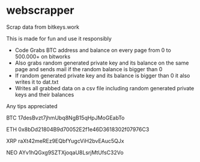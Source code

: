 # webscrapper
Scrap data from bitkeys.work

This is made for fun and use it responsibly

 -  Code Grabs BTC address and balance on every page from 0 to 500.000+ on bitworks
 -  Also grabs random generated private key and its balance on the same page and sends mail if the random balance is bigger than 0 
 -  If random generated private key and its balance is bigger than 0 it also writes it to dat.txt
 -  Writes all grabbed data on a csv file including random generated private keys and their balances

Any tips appreciated
 
BTC 17desBvzt7jhmUbq8NgB15qHpJMoGEabTo

ETH 0x8bDd21804B9d70052E2f1e46D3618302f07976C3

XRP raXt42meREz9EQbfYugcViH2bvEAuc5QJx

NEO AYv1hQGxg9SZTXjoqaU8LsrjMtUfsC32Vo
